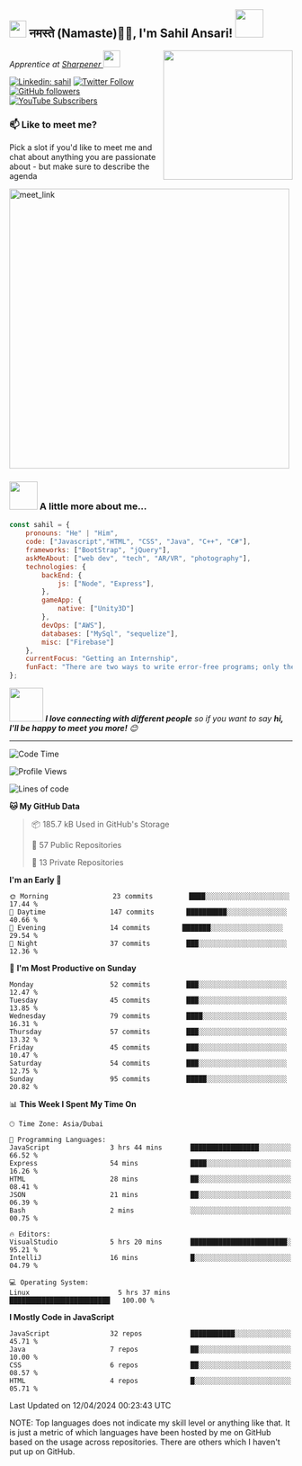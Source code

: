 <h2><img src="https://emojis.slackmojis.com/emojis/images/1531849430/4246/blob-sunglasses.gif?1531849430" width="30"/> नमस्ते (Namaste)🙏🏻, I'm Sahil Ansari! <img src="https://media.giphy.com/media/12oufCB0MyZ1Go/giphy.gif" width="50"></h2>
<img align='right' src="https://media.giphy.com/media/M9gbBd9nbDrOTu1Mqx/giphy.gif" width="230">
<p><em>Apprentice at <a href="https://www.sharpener.tech/">Sharpener
</a><img src="https://media.giphy.com/media/WUlplcMpOCEmTGBtBW/giphy.gif" width="30"> 
</em></p>

[![Linkedin: sahil](https://img.shields.io/badge/-sahil-blue?style=flat-square&logo=Linkedin&logoColor=white&link=https://www.linkedin.com/in/sahilansari01/)](https://www.linkedin.com/in/sahilansari01/)
[![Twitter Follow](https://img.shields.io/twitter/follow/sahilansari01?label=Follow)](https://twitter.com/intent/follow?screen_name=sahilansari01)
[![GitHub followers](https://img.shields.io/github/followers/sahilansari01?label=Followers&style=social)](https://github.com/sahilansari01)
[![YouTube Subscribers](https://img.shields.io/youtube/channel/subscribers/UCtGKTv9O8srPEFcvBYY0nkQ?label=Subscribers&style=social)](https://www.youtube.com/channel/UCtGKTv9O8srPEFcvBYY0nkQ)


### 📫 Like to meet me?

Pick a slot if you'd like to meet me and chat about anything you are passionate about - but make sure to describe the agenda

<a href="https://calendly.com/sahilansari01/30min" target="_blank"><img width="498" alt="meet_link" src="https://user-images.githubusercontent.com/15426564/144297439-f530f383-e73e-41e0-9914-a9b7d3f432e5.png"></a>

### <img src="https://media.giphy.com/media/VgCDAzcKvsR6OM0uWg/giphy.gif" width="50"> A little more about me...  

```javascript
const sahil = {
    pronouns: "He" | "Him",
    code: ["Javascript","HTML", "CSS", "Java", "C++", "C#"],
    frameworks: ["BootStrap", "jQuery"],
    askMeAbout: ["web dev", "tech", "AR/VR", "photography"],
    technologies: {
        backEnd: {
            js: ["Node", "Express"],
        },
        gameApp: {
            native: ["Unity3D"]
        },
        devOps: ["AWS"],
        databases: ["MySql", "sequelize"],
        misc: ["Firebase"]
    },
    currentFocus: "Getting an Internship",
    funFact: "There are two ways to write error-free programs; only the third one works"
};
```

<img src="https://media.giphy.com/media/LnQjpWaON8nhr21vNW/giphy.gif" width="60"> <em><b>I love connecting with different people</b> so if you want to say <b>hi, I'll be happy to meet you more!</b> 😊</em>

---
<!--START_SECTION:waka-->
![Code Time](http://img.shields.io/badge/Code%20Time-2%2C64%20hrs%2038%20mins-blue)

![Profile Views](http://img.shields.io/badge/Profile%20Views-163-blue)

![Lines of code](https://img.shields.io/badge/From%20Hello%20World%20I%27ve%20Written-35%20thousand%20lines%20of%20code-blue)

**🐱 My GitHub Data** 

> 📦 185.7 kB Used in GitHub's Storage 
 > 
> 📜 57 Public Repositories 
 > 
> 🔑 13 Private Repositories 
 > 
**I'm an Early 🐤** 

```text
🌞 Morning                23 commits         ████░░░░░░░░░░░░░░░░░░░░░   17.44 % 
🌆 Daytime                147 commits        ██████████░░░░░░░░░░░░░░░   40.66 % 
🌃 Evening                14 commits        ███████░░░░░░░░░░░░░░░░░░   29.54 % 
🌙 Night                  37 commits         ███░░░░░░░░░░░░░░░░░░░░░░   12.36 % 
```
📅 **I'm Most Productive on Sunday** 

```text
Monday                   52 commits         ███░░░░░░░░░░░░░░░░░░░░░░   12.47 % 
Tuesday                  45 commits         ███░░░░░░░░░░░░░░░░░░░░░░   13.85 % 
Wednesday                79 commits         ████░░░░░░░░░░░░░░░░░░░░░   16.31 % 
Thursday                 57 commits         ███░░░░░░░░░░░░░░░░░░░░░░   13.32 % 
Friday                   45 commits         ███░░░░░░░░░░░░░░░░░░░░░░   10.47 % 
Saturday                 54 commits         ███░░░░░░░░░░░░░░░░░░░░░░   12.75 % 
Sunday                   95 commits         █████░░░░░░░░░░░░░░░░░░░░   20.82 % 
```


📊 **This Week I Spent My Time On** 

```text
🕑︎ Time Zone: Asia/Dubai

💬 Programming Languages: 
JavaScript               3 hrs 44 mins       █████████████████░░░░░░░░   66.52 % 
Express                  54 mins             ████░░░░░░░░░░░░░░░░░░░░░   16.26 % 
HTML                     28 mins             ██░░░░░░░░░░░░░░░░░░░░░░░   08.41 % 
JSON                     21 mins             ██░░░░░░░░░░░░░░░░░░░░░░░   06.39 % 
Bash                     2 mins              ░░░░░░░░░░░░░░░░░░░░░░░░░   00.75 % 

🔥 Editors: 
VisualStudio             5 hrs 20 mins       ████████████████████████░   95.21 % 
IntelliJ                 16 mins             █░░░░░░░░░░░░░░░░░░░░░░░░   04.79 % 

💻 Operating System: 
Linux                      5 hrs 37 mins       █████████████████████████   100.00 % 
```

**I Mostly Code in JavaScript** 

```text
JavaScript               32 repos            ███████████░░░░░░░░░░░░░░   45.71 % 
Java                     7 repos             ██░░░░░░░░░░░░░░░░░░░░░░░   10.00 % 
CSS                      6 repos             ██░░░░░░░░░░░░░░░░░░░░░░░   08.57 % 
HTML                     4 repos             █░░░░░░░░░░░░░░░░░░░░░░░░   05.71 % 
```




 Last Updated on 12/04/2024 00:23:43 UTC
<!--END_SECTION:waka-->

NOTE: Top languages does not indicate my skill level or anything like that. It is just a metric of which languages have been hosted by me on GitHub based on the usage across repositories. There are others which I haven't put up on GitHub.
